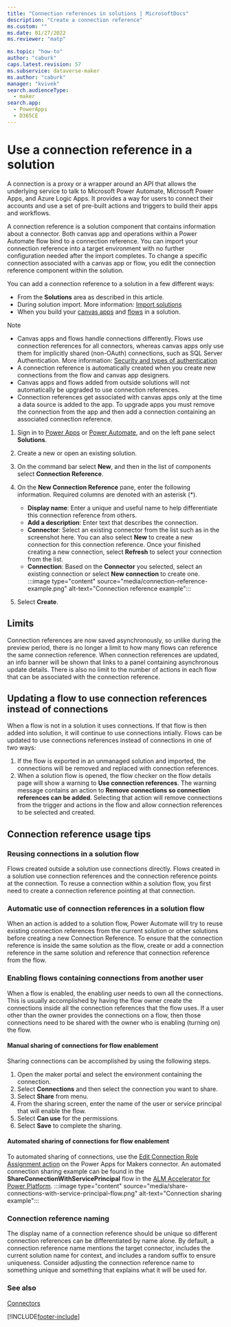 ```yaml
---
title: "Connection references in solutions | MicrosoftDocs"
description: "Create a connection reference"
ms.custom: ""
ms.date: 01/27/2022
ms.reviewer: "matp"

ms.topic: "how-to"
author: "caburk"
caps.latest.revision: 57
ms.subservice: dataverse-maker
ms.author: "caburk"
manager: "kvivek"
search.audienceType: 
  - maker
search.app: 
  - PowerApps
  - D365CE
---
```

# Use a connection reference in a solution



A connection is a proxy or a wrapper around an API that allows the underlying service to talk to Microsoft Power Automate, Microsoft Power Apps, and Azure Logic Apps. It provides a way for users to connect their accounts and use a set of pre-built actions and triggers to build their apps and workflows.

A connection reference is a solution component that contains information about a connector. Both canvas app and operations within a Power Automate flow bind to a connection reference. You can import your connection reference into a target environment with no further configuration needed after the import completes. To change a specific connection associated with a canvas app or flow, you edit the connection reference component within the solution.

You can add a connection reference to a solution in a few different ways:
- From the **Solutions** area as described in this article.
- During solution import. More information: [Import solutions](import-update-export-solutions.md)
- When you build your [canvas apps](../canvas-apps/add-app-solution.md) and [flows](/power-automate/create-flow-solution) in a solution.

> [!NOTE]
>
> - Canvas apps and flows handle connections differently. Flows use connection references for all connectors, whereas canvas apps only use them for implicitly shared (non-OAuth) connections, such as SQL Server Authentication. More information: [Security and types of authentication](../canvas-apps/connections-list.md#security-and-types-of-authentication)
> - A connection reference is automatically created when you create new connections from the flow and canvas app designers.
> - Canvas apps and flows added from outside solutions will not automatically be upgraded to use connection references. 
> - Connection references get associated with canvas apps only at the time a data source is added to the app. To upgrade apps you must remove the connection from the app and then add a connection containing an associated connection reference. 

1. Sign in to [Power Apps](https://make.powerapps.com/?utm_source=padocs&utm_medium=linkinadoc&utm_campaign=referralsfromdoc) or [Power Automate](https://make.powerautomate.com/?utm_source=padocs&utm_medium=linkinadoc&utm_campaign=referralsfromdoc), and on the left pane select **Solutions**.
1. Create a new or open an existing solution.
1. On the command bar select **New**, and then in the list of components select **Connection Reference**.
1. On the **New Connection Reference** pane, enter the following information. Required columns are denoted with an asterisk (*).
   - **Display name**: Enter a unique and useful name to help differentiate this connection reference from others.
   - **Add a description**: Enter text that describes the connection.
   - **Connector**: Select an existing connector from the list such as in the screenshot here. You can also select **New** to create a new connection for this connection reference. Once your finished creating a new connection, select **Refresh** to select your connection from the list.  
   - **Connection**: Based on the **Connector** you selected, select an existing connection or select **New connection** to create one.
   :::image type="content" source="media/connection-reference-example.png" alt-text="Connection reference example":::

1. Select **Create**.

## Limits

Connection references are now saved asynchronously, so unlike during the preview period, there is no longer a limit to how many flows can reference the same connection reference. When connection references are updated, an info banner will be shown that links to a panel containing asynchronous update details.
There is also no limit to the number of actions in each flow that can be associated with the connection reference.

## Updating a flow to use connection references instead of connections

When a flow is not in a solution it uses connections. If that flow is then added into solution, it will continue to use connections intially.
Flows can be updated to use connections references instead of connections in one of two ways:
1. If the flow is exported in an unmanaged solution and imported, the connections will be removed and replaced with connection references.
2. When a solution flow is opened, the flow checker on the flow details page will show a warning to **Use connection references**. The warning message contains an action to **Remove connections so connection references can be added**. Selecting that action will remove connections from the trigger and actions in the flow and allow connection references to be selected and created.

## Connection reference usage tips

### Reusing connections in a solution flow

Flows created outside a solution use connections directly. Flows created in a solution use connection references and the connection reference points at the connection. To reuse a connection within a solution flow, you first need to create a connection reference pointing at that connection.

### Automatic use of connection references in a solution flow

When an action is added to a solution flow, Power Automate will try to reuse existing connection references from the current solution or other solutions before creating a new Connection Reference. To ensure that the connection reference is inside the same solution as the flow, create or add a connection reference in the same solution and reference that connection reference from the flow.

### Enabling flows containing connections from another user

When a flow is enabled, the enabling user needs to own all the connections. This is usually accomplished by having the flow owner create the connections inside all the connection references that the flow uses. If a user other than the owner provides the connections on a flow, then those connections need to be shared with the owner who is enabling (turning on) the flow.

#### Manual sharing of connections for flow enablement

Sharing connections can be accomplished by using the following steps.

1. Open the maker portal and select the environment containing the connection.
1. Select **Connections** and then select the connection you want to share.
1. Select **Share** from menu.
1. From the sharing screen, enter the name of the user or service principal that will enable the flow.
1. Select **Can use** for the permissions.
1. Select **Save** to complete the sharing.

#### Automated sharing of connections for flow enablement

To automated sharing of connections, use the [Edit Connection Role Assignment action](/connectors/powerappsformakers/#edit-connection-role-assignment) on the Power Apps for Makers connector. An automated connection sharing example can be found in the **ShareConnectionWithServicePrincipal** flow in the [ALM Accelerator for Power Platform](/power-platform/guidance/coe/setup-almacceleratorpowerplatform-preview).
:::image type="content" source="media/share-connections-with-service-principal-flow.png" alt-text="Connection sharing example":::

### Connection reference naming

The display name of a connection reference should be unique so different connection references can be differentiated by name alone. By default, a connection reference name mentions the target connector, includes the current solution name for context, and includes a random suffix to ensure uniqueness. Consider adjusting the connection reference name to something unique and something that explains what it will be used for.

### See also

[Connectors](/connectors/connectors)


[!INCLUDE[footer-include](../../includes/footer-banner.md)]

